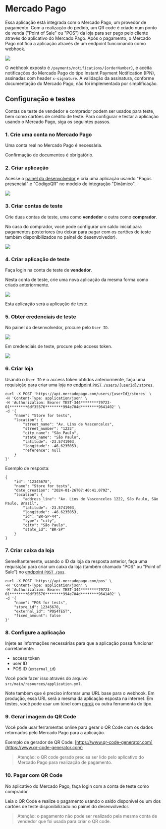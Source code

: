 # Mercado Pago

Essa aplicação está integrada com o Mercado Pago, um provedor de pagamento. Com a realização do pedido, um QR code é criado num ponto de venda ("Point of Sale" ou "POS") da loja para ser pago pelo cliente através do aplicativo do Mercado Pago. Após o pagamento, o Mercado Pago notifica a aplicação através de um endpoint funcionando como webhook.

![](diagrams/payment-sequence.png)

O webhook exposto é `/payments/notifications/{orderNumber}`, e aceita notificações do Mercado Pago do tipo Instant Payment Notification (IPN), assinadas com header `x-signature`. A validação da assinatura, conforme documentação do Mercado Pago, não foi implementada por simplificação.

## Configuração e testes

Contas de teste de vendedor e comprador podem ser usados para teste, bem como cartões de crédito de teste. Para configurar e testar a aplicação usando o Mercado Pago, siga os seguintes passos.

### 1. Crie uma conta no Mercado Pago

Uma conta real no Mercado Pago é necessária.

Confirmação de documentos é obrigatório.

### 2. Criar aplicação

Acesse o [painel do desenvolvedor](https://www.mercadopago.com.br/developers/panel/app) e cria uma aplicação usando "Pagos presencial" e "CódigoQR" no modelo de integração "Dinâmico".

![](img/mercado-pago-create-app.png)

### 3. Criar contas de teste

Crie duas contas de teste, uma como **vendedor** e outra como **comprador**.

No caso do comprador, você pode configurar um saldo inicial para pagamentos posteriores (ou deixar para pagar com os cartões de teste também disponibilizados no painel do desenvolvedor).

![](img/mercado-pago-test-accounts.png)

### 4. Criar aplicação de teste

Faça login na conta de teste de **vendedor**.

Nesta conta de teste, crie uma nova aplicação da mesma forma como criado anteriormente.

![](img/mercado-pago-create-app-test.png)

Esta aplicação será a aplicação de teste.

### 5. Obter credenciais de teste

No painel do desenvolvedor, procure pelo `User ID`.

![](img/mercado-pago-user-id.png)

Em credenciais de teste, procure pelo access token.

![](img/mercado-pago-credentials.png)

### 6. Criar loja

Usando o `User ID` e o access token obtidos anteriormente, faça uma requisição para criar uma loja no [endpoint `POST /users/{userId}/stores`](https://www.mercadopago.com.br/developers/pt/reference/stores/_users_user_id_stores/post).

```
curl -X POST 'https://api.mercadopago.com/users/{userId}/stores' \
-H 'Content-Type: application/json' \
-H 'Authorization: Bearer TEST-344********79723-01********6df35576********994e704d********9641402' \
-d '{
    "name": "Store for tests",
    "location": {
        "street_name": "Av. Lins de Vasconcelos",
        "street_number": "1222",
        "city_name": "São Paulo",
        "state_name": "São Paulo",
        "latitude": -23.5741903,
        "longitude": -46.6235053,
        "reference": null
    }
}'
```

Exemplo de resposta:

```
{
    "id": "12345678",
    "name": "Store for tests",
    "date_creation": "2024-01-26T07:40:41.079Z",
    "location": {
        "address_line": "Av. Lins de Vasconcelos 1222, São Paulo, São Paulo, Brasil",
        "latitude": -23.5741903,
        "longitude": -46.6235053,
        "id": "BR-SP-44",
        "type": "city",
        "city": "São Paulo",
        "state_id": "BR-SP"
    }
}
```

### 7. Criar caixa da loja

Semelhantemente, usando o ID da loja da resposta anterior, faça uma requisição para criar um caixa da loja (também chamado "POS" ou "Point of Sale") no [endpoint `POST /pos`](https://www.mercadopago.com.br/developers/pt/reference/pos/_pos/post).

```
curl -X POST 'https://api.mercadopago.com/pos' \
-H 'Content-Type: application/json' \
-H 'Authorization: Bearer TEST-344********79723-01********6df35576********994e704d********9641402' \
-d '{
    "name": "POS for tests",
    "store_id": 12345678,
    "external_id": "POS4TEST",
    "fixed_amount": false
}'
```

### 8. Configure a aplicação

Injete as informações necessárias para que a aplicação possa funcionar corretamente:

- access token
- user ID
- POS ID (`external_id`)

Você pode fazer isso através do arquivo `src/main/resources/application.yml`.

Note também que é preciso informar uma URL base para o webhook. Em produção, essa URL será a mesma da aplicação esposta na internet. Em testes, você pode usar um túnel com [ngrok](https://ngrok.com) ou outra ferramenta do tipo.

### 9. Gerar imagem do QR Code

Você pode usar ferramentas online para gerar o QR Code com os dados retornados pelo Mercado Pago para a aplicação.

Exemplo de gerador de QR Code: [https://www.qr-code-generator.com](https://www.qr-code-generator.com)

> Atenção: o QR code gerado precisa ser lido pelo aplicativo do Mercado Pago para realização de pagamento.

### 10. Pagar com QR Code

No aplicativo do Mercado Pago, faça login com a conta de teste como comprador.

Leia o QR Code e realize o pagamento usando o saldo disponível ou um dos cartões de teste disponibilizado no painel do desenvolvedor.

> Atenção: o pagamento não pode ser realizado pela mesma conta de vendedor que foi usada para criar o QR code.
